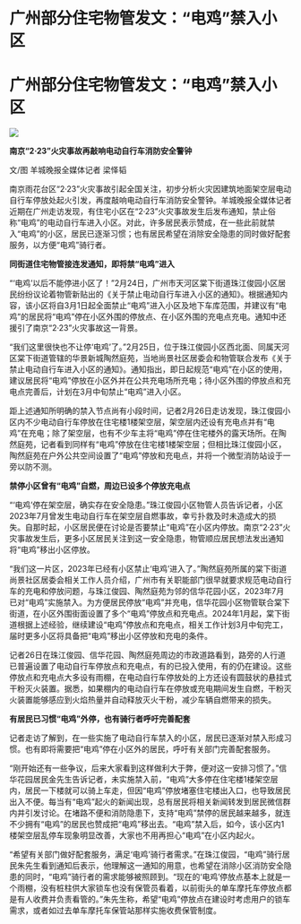 # 广州部分住宅物管发文：“电鸡”禁入小区

# 广州部分住宅物管发文：“电鸡”禁入小区

![](https://inews.gtimg.com/om_bt/OUZAQDCWkbsE7WJBgQo4eSIboxRp0A2uXwqDJYDpIbdPEAA/1000)

**南京“2·23”火灾事故再敲响电动自行车消防安全警钟**

文/图 羊城晚报全媒体记者 梁怿韬

南京雨花台区“2·23”火灾事故引起全国关注，初步分析火灾因建筑地面架空层电动自行车停放处起火引发，再度敲响电动自行车消防安全警钟。羊城晚报全媒体记者近期在广州走访发现，有住宅小区在“2·23”火灾事故发生后发布通知，禁止俗称“电鸡”的电动自行车进入小区。对此，许多居民表示赞成，在一些此前就禁入“电鸡”的小区，居民已逐渐习惯；也有居民希望在消除安全隐患的同时做好配套服务，以方便“电鸡”骑行者。

**同街道住宅物管接连发通知，即将禁“电鸡”进入**

“‘电鸡’以后不能停进小区了！”2月24日，广州市天河区棠下街道珠江俊园小区居民纷纷议论着物管新贴出的《关于禁止电动自行车进入小区的通知》。根据通知内容，该小区将自3月1日起全面禁止“电鸡”进入小区及地下车库范围，并建议有“电鸡”的居民将“电鸡”停在小区外围的停放点、在小区外围的充电点充电。通知中还援引了南京“2·23”火灾事故这一背景。

“我们这里很快也不让停‘电鸡’了。”2月25日，位于珠江俊园小区西北面、同属天河区棠下街道管辖的华景新城陶然庭苑，当地尚景社区居委会和物管联合发布《关于禁止电动自行车进入小区的通知》。通知指出，即日起规范“电鸡”在小区的使用，建议居民将“电鸡”停放在小区外并在公共充电场所充电；待小区外围的停放点和充电点完善后，计划在3月中旬禁止“电鸡”进入小区。

距上述通知所明确的禁入节点尚有小段时间，记者2月26日走访发现，珠江俊园小区内不少电动自行车停放在住宅楼1楼架空层，架空层内还设有充电点并有“电鸡”在充电；除了架空层，也有不少车主将“电鸡”停在住宅楼外的露天场所。在陶然庭苑，记者看到同样有“电鸡”停放在住宅楼1楼架空层；但相比珠江俊园小区，陶然庭苑在户外公共空间设置了“电鸡”停放和充电点，并将一个微型消防站设于一旁以防不测。

**禁停小区曾有“电鸡”自燃，周边已设多个停放充电点**

“‘电鸡’停在架空层，确实存在安全隐患。”珠江俊园小区物管人员告诉记者，小区2023年7月曾发生电动自行车在架空层自燃事故，幸亏扑救及时未造成大的损失。自那时起，小区居民便在讨论是否要禁止“电鸡”在小区内停放。南京“2·23”火灾事故发生后，更多小区居民关注到这一安全隐患，物管顺应居民想法发出通知将“电鸡”移出小区停放。

“我们这一片区，2023年已经有小区禁止‘电鸡’进入了。”陶然庭苑所属的棠下街道尚景社区居委会相关工作人员介绍，广州市有关职能部门很早就要求规范电动自行车的充电和停放问题，与珠江俊园、陶然庭苑为邻的信华花园小区，2023年7月已对“电鸡”实施禁入。为方便居民停放“电鸡”并充电，信华花园小区物管联合棠下街道，在小区外围街面设置了多个“电鸡”停放点和充电点。2024年1月起，棠下街道根据上述经验，继续建设“电鸡”停放点和充电点，相关工作计划3月中旬完工，届时更多小区将具备把“电鸡”移出小区停放和充电的条件。

记者26日在珠江俊园、信华花园、陶然庭苑周边的市政道路看到，路旁的人行道已普遍设置了电动自行车停放点和充电点，有的已投入使用，有的仍在建设。这些停放点和充电点大多设有雨棚，在电动自行车停放处的上方还设有圆鼓状的悬挂式干粉灭火装置。据悉，如果棚内的电动自行车在停放或充电期间发生自燃，干粉灭火装置能够感应到火焰热量并自动释放灭火干粉，减少车辆自燃带来的损失。

**有居民已习惯“电鸡”外停，也有骑行者呼吁完善配套**

记者走访了解到，在一些实施了电动自行车禁入的小区，居民已逐渐对禁入形成习惯。也有即将需要把“电鸡”停在小区外的居民，呼吁有关部门完善配套服务。

“刚开始还有一些争议，后来大家看到这样做利大于弊，便对这一安排习惯了。”信华花园居民金先生告诉记者，未实施禁入前，“电鸡”大多停在住宅楼1楼架空层内，居民一下楼就可以骑上车走，但因“电鸡”停放堵塞住宅楼出入口，也导致居民出入不便。每当有“电鸡”起火的新闻出现，总有居民将相关新闻转发到居民微信群内并引发讨论。在堵路不便和消防隐患下，支持“电鸡”禁停的居民越来越多，就连不少拥有“电鸡”的居民也赞成把“电鸡”移出去。“电鸡”禁入后，如今，该小区内1楼架空层乱停车现象明显改善，大家也不用再担心“电鸡”在小区内起火。

“希望有关部门做好配套服务，满足‘电鸡’骑行者需求。”在珠江俊园，“电鸡”骑行居民朱先生看到通知后表示，他理解这一通知的用意，也希望在消除小区消防安全隐患的同时，“电鸡”骑行者的需求能够被照顾到。“现在的‘电鸡’停放点基本上就是一个雨棚，没有桩柱供大家锁车也没有保管员看着，以前街头的单车摩托车停放点都是有人收费并负责看管的。”朱先生称，希望“电鸡”停放点在建设时考虑用户的锁车需求，或者如过去单车摩托车保管站那样实施收费保管制度。

